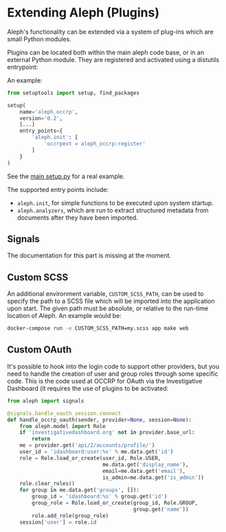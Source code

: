 # Extending Aleph (Plugins)

Aleph's functionality can be extended via a system of plug-ins which are small
Python modules.

Plugins can be located both within the main aleph code base, or in an external
Python module. They are registered and activated using a distutils entrypoint:

An example:

```python
from setuptools import setup, find_packages

setup(
    name='aleph_occrp',
    version='0.2',
    [...]
    entry_points={
        'aleph.init': [
            'occrpext = aleph_occrp:register'
        ]
    }
)
```

See the [main setup.py](https://github.com/alephdata/aleph/blob/master/setup.py)
for a real example.

The supported entry points include:

* ``aleph.init``, for simple functions to be executed upon system startup.
* ``aleph.analyzers``, which are run to extract structured metadata from
  documents after they have been imported.

## Signals

The documentation for this part is missing at the moment.

## Custom SCSS

An additional environment variable, ``CUSTOM_SCSS_PATH``, can be used to
specify the path to a SCSS file which will be imported into the application
upon start. The given path must be  absolute, or relative to the run-time
location of Aleph. An example would be:

```bash
docker-compose run -e CUSTOM_SCSS_PATH=my.scss app make web
```

## Custom OAuth

It's possible to hook into the login code to support other providers, but you
need to handle the creation of user and group roles through some specific code.
This is the code used at OCCRP for OAuth via the Investigative Dashboard (it
requires the use of plugins to be activated:

```python
from aleph import signals

@signals.handle_oauth_session.connect
def handle_occrp_oauth(sender, provider=None, session=None):
    from aleph.model import Role
    if 'investigativedashboard.org' not in provider.base_url:
        return
    me = provider.get('api/2/accounts/profile/')
    user_id = 'idashboard:user:%s' % me.data.get('id')
    role = Role.load_or_create(user_id, Role.USER,
                               me.data.get('display_name'),
                               email=me.data.get('email'),
                               is_admin=me.data.get('is_admin'))
    role.clear_roles()
    for group in me.data.get('groups', []):
        group_id = 'idashboard:%s' % group.get('id')
        group_role = Role.load_or_create(group_id, Role.GROUP,
                                         group.get('name'))
        role.add_role(group_role)
    session['user'] = role.id
```
